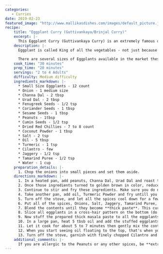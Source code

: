 ```yaml
---
categories:
   - Curries
date: 2019-02-23
featured_image: "http://www.mallikasdishes.com/images/default_picture.jpg"
recipe:
    title: "Eggplant Curry (Guttivankaya/Brinjal Curry)"
    excerpt: |-
      This Eggplant Curry (Guttivankaya Curry) is an extremely famous dish in South India. This curry is a standard in virtually every celebrations, and weddings!
    description: |-
      Eggplant is called King of all the vegetables - not just because it has crown, but the fact that it can be cooked in so many different ways and still taste absolutely delicious! There are many ways people cook eggplant curries, this particular method is famous because of the way it is prepared and cooked. This method takes up a little bit more time than the traditional way of frying or cooking, but the taste can be extremely addicting!

      There are several sizes of Eggplants available in the market these days. For this curry, you need the smallest size Eggplants available. The big Eggplants are usually juicy and contain a lot of water. You want to pick the ones that are small in size.
    cook_time: "30 minutes"
    prep_time: "20 minutes"
    servings: "2 to 4 Adults"
    difficulty: Medium difficulty
    ingredients_markdown: |-
      * Small Size Eggplants - 12 count
      * Onion - 1 medium size
      * Channa Dal - 2 tbsp
      * Urad Dal - 2 tbsp
      * Fenugreek Seeds - 1/2 tsp
      * Coriander Seeds - 1 tbsp
      * Sesame Seeds - 1 tbsp
      * Peanuts - 1tbsp
      * Cumin Seeds - 1/2 tsp
      * Dried Red Chillies - 7 to 8 count
      * Coconut Powder - 1 tbsp
      * Salt - 2 tsp
      * Oil - 5 tbsp
      * Turmeric - 1 tsp
      * Cilantro - few
      * Jaggery - 1/2 tsp
      * Tamarind Puree - 1/2 tsp
      * Water - 1 cup
    preparation_details: |-
      1. Chop the onions into small pieces and set them aside.
    directions_markdown: |-
      1. In a heated pan, add peanuts, Channa Dal, Urad Dal and roast them on medium low heat.
      2. Once those ingredients turned to golden brown in color, reduce the stove to low, and add Fenugreek Seeds, Coriander Seeds, Cumin Seeds, Dried Red Chillies, and Coconut Powder.
      3. Continue to stir and fry these ingredients. Make sure you do not roast them! Once they are fried properly, turn off the stove and keep them aside.
      4. Take another pan, add oil, Turmeric Powder and fry untill you see the onions are fried properly.
      5. Turn off the stove, and let all the spices cool down for a few minutes.
      6. Put all of the spices, Onions, Salt, Jaggery, Tamarind Puree, Turmeric and Water (Do not add too much) into a mixer jar. 
      7. Blend the contents until they become **thick paste**. This curry masala should be a thick paste and not watery as you will be taking spoonful and put it inside the eggplants. 
      8. Slice all eggplants in a cross-hair pattern on the bottom (do not cut all the wayand keep stems) - you just need a little bit of opening, so that you can put in the masala.
      9. Now stuff the prepared thick masala paste to all the eggplants and keep it aside.
      10. In a large pan, heat 5 tbsb oil and add the stuffed eggplants in that pan, spinkle 1/4 water and close the lid. The flame should be at medium heat. Do not put too much water, you need just enough water to cook eggplants, and not make it like a soup.
      11. Let it cook for about 5 to 7 minutes then gently mix the contents. Don't be too aggressive in mixing, as you may break the cooked eggplants. You want to keep them as-is but cooked with yummy masala inside.
      12. When you start seeing oil floating to the top, that's when you know it is cooked completely.
      13. Turn off the stove, garnish with finely chopped Cilantro and enjoy with rice and rotis.
    additional_comments: |-
      If you are allergic to the Peanuts or any other spices, be **extremely** careful and read the disclosure!
---
```

